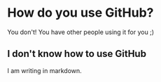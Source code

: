 # How do you use GitHub?

You don't! You have other people using it for you ;)

## I don't know how to use GitHub

I am writing in markdown.
